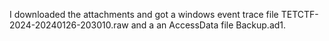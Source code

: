 I downloaded the attachments and got a windows event trace file TETCTF-2024-20240126-203010.raw and a an AccessData file Backup.ad1.
